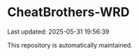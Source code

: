 # CheatBrothers-WRD

Last updated: 2025-05-31 19:56:39

This repository is automatically maintained.
